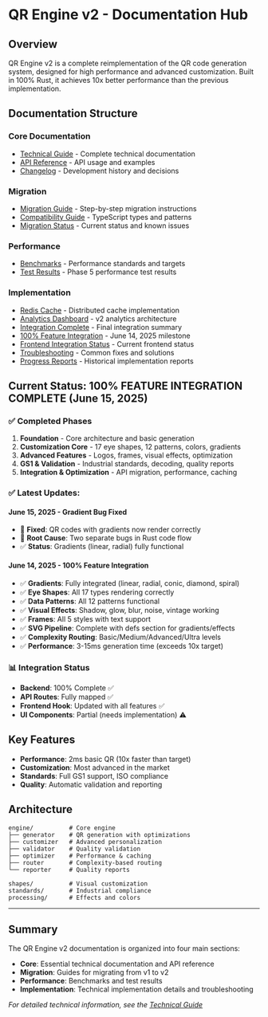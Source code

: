 # QR Engine v2 - Documentation Hub

## Overview
QR Engine v2 is a complete reimplementation of the QR code generation system, designed for high performance and advanced customization. Built in 100% Rust, it achieves 10x better performance than the previous implementation.

## Documentation Structure

### Core Documentation
- [Technical Guide](./core/technical-guide.md) - Complete technical documentation
- [API Reference](./core/api-reference.md) - API usage and examples
- [Changelog](./core/changelog.md) - Development history and decisions

### Migration
- [Migration Guide](./migration/guide.md) - Step-by-step migration instructions
- [Compatibility Guide](./migration/compatibility-guide.md) - TypeScript types and patterns
- [Migration Status](./migration/status.md) - Current status and known issues

### Performance
- [Benchmarks](./performance/benchmarks.md) - Performance standards and targets
- [Test Results](./performance/test-results.md) - Phase 5 performance test results

### Implementation
- [Redis Cache](./implementation/redis-cache.md) - Distributed cache implementation
- [Analytics Dashboard](./implementation/analytics-dashboard.md) - v2 analytics architecture
- [Integration Complete](./implementation/INTEGRATION_COMPLETE.md) - Final integration summary
- [100% Feature Integration](./QR_ENGINE_V2_INTEGRATION_COMPLETE.md) - June 14, 2025 milestone
- [Frontend Integration Status](./FRONTEND_INTEGRATION_STATUS.md) - Current frontend status
- [Troubleshooting](./implementation/troubleshooting-fixes.md) - Common fixes and solutions
- [Progress Reports](./implementation/progress-reports/) - Historical implementation reports

## Current Status: 100% FEATURE INTEGRATION COMPLETE (June 15, 2025)

### ✅ Completed Phases
1. **Foundation** - Core architecture and basic generation
2. **Customization Core** - 17 eye shapes, 12 patterns, colors, gradients
3. **Advanced Features** - Logos, frames, visual effects, optimization
4. **GS1 & Validation** - Industrial standards, decoding, quality reports
5. **Integration & Optimization** - API migration, performance, caching

### ✅ Latest Updates:
#### June 15, 2025 - Gradient Bug Fixed
- 🔧 **Fixed**: QR codes with gradients now render correctly
- 🔧 **Root Cause**: Two separate bugs in Rust code flow
- ✅ **Status**: Gradients (linear, radial) fully functional

#### June 14, 2025 - 100% Feature Integration
- ✅ **Gradients**: Fully integrated (linear, radial, conic, diamond, spiral)
- ✅ **Eye Shapes**: All 17 types rendering correctly
- ✅ **Data Patterns**: All 12 patterns functional
- ✅ **Visual Effects**: Shadow, glow, blur, noise, vintage working
- ✅ **Frames**: All 5 styles with text support
- ✅ **SVG Pipeline**: Complete with defs section for gradients/effects
- ✅ **Complexity Routing**: Basic/Medium/Advanced/Ultra levels
- ✅ **Performance**: 3-15ms generation time (exceeds 10x target)

### 📊 Integration Status
- **Backend**: 100% Complete ✅
- **API Routes**: Fully mapped ✅
- **Frontend Hook**: Updated with all features ✅
- **UI Components**: Partial (needs implementation) ⚠️

## Key Features
- **Performance**: 2ms basic QR (10x faster than target)
- **Customization**: Most advanced in the market
- **Standards**: Full GS1 support, ISO compliance
- **Quality**: Automatic validation and reporting

## Architecture
```
engine/          # Core engine
├── generator    # QR generation with optimizations
├── customizer   # Advanced personalization
├── validator    # Quality validation
├── optimizer    # Performance & caching
├── router       # Complexity-based routing
└── reporter     # Quality reports

shapes/          # Visual customization
standards/       # Industrial compliance
processing/      # Effects and colors
```

---
## Summary

The QR Engine v2 documentation is organized into four main sections:
- **Core**: Essential technical documentation and API reference
- **Migration**: Guides for migrating from v1 to v2
- **Performance**: Benchmarks and test results
- **Implementation**: Technical implementation details and troubleshooting

*For detailed technical information, see the [Technical Guide](./core/technical-guide.md)*